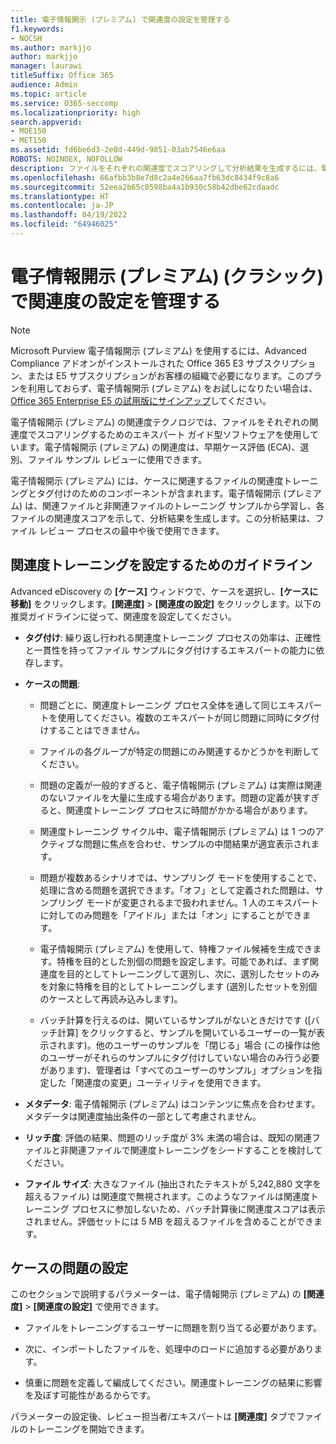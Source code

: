 ```yaml
---
title: 電子情報開示 (プレミアム) で関連度の設定を管理する
f1.keywords:
- NOCSH
ms.author: markjjo
author: markjjo
manager: laurawi
titleSuffix: Office 365
audience: Admin
ms.topic: article
ms.service: O365-seccomp
ms.localizationpriority: high
search.appverid:
- MOE150
- MET150
ms.assetid: fd6be6d3-2e8d-449d-9851-03ab7546e6aa
ROBOTS: NOINDEX, NOFOLLOW
description: ファイルをそれぞれの関連度でスコアリングして分析結果を生成するには、電子情報開示 (プレミアム) で関連度トレーニングを設定するための推奨事項を参照してください。
ms.openlocfilehash: 66afbb3b8e7d8c2a4e266aa7fb63dc8434f9c8a6
ms.sourcegitcommit: 52eea2b65c0598ba4a1b930c58b42dbe62cdaadc
ms.translationtype: HT
ms.contentlocale: ja-JP
ms.lasthandoff: 04/19/2022
ms.locfileid: "64946025"
---
```

# <a name="manage-relevance-setup-in-ediscovery-premium-classic"></a>電子情報開示 (プレミアム) (クラシック) で関連度の設定を管理する

> [!NOTE]
> Microsoft Purview 電子情報開示 (プレミアム) を使用するには、Advanced Compliance アドオンがインストールされた Office 365 E3 サブスクリプション、または E5 サブスクリプションがお客様の組織で必要になります。このプランを利用しておらず、電子情報開示 (プレミアム) をお試しになりたい場合は、[Office 365 Enterprise E5 の試用版にサインアップ](https://go.microsoft.com/fwlink/p/?LinkID=698279)してください。 
  
 電子情報開示 (プレミアム) の関連度テクノロジでは、ファイルをそれぞれの関連度でスコアリングするためのエキスパート ガイド型ソフトウェアを使用しています。電子情報開示 (プレミアム) の関連度は、早期ケース評価 (ECA)、選別、ファイル サンプル レビューに使用できます。 
  
 電子情報開示 (プレミアム) には、ケースに関連するファイルの関連度トレーニングとタグ付けのためのコンポーネントが含まれます。電子情報開示 (プレミアム) は、関連ファイルと非関連ファイルのトレーニング サンプルから学習し、各ファイルの関連度スコアを示して、分析結果を生成します。この分析結果は、ファイル レビュー プロセスの最中や後で使用できます。 
  
## <a name="guidelines-for-setting-up-relevance-training"></a>関連度トレーニングを設定するためのガイドライン

 Advanced eDiscovery の **[ケース]** ウィンドウで、ケースを選択し、**[ケースに移動]** をクリックします。**[関連度]** \> **[関連度の設定]** をクリックします。以下の推奨ガイドラインに従って、関連度を設定してください。 
  
- **タグ付け**: 繰り返し行われる関連度トレーニング プロセスの効率は、正確性と一貫性を持ってファイル サンプルにタグ付けするエキスパートの能力に依存します。

- **ケースの問題**:
  
  - 問題ごとに、関連度トレーニング プロセス全体を通して同じエキスパートを使用してください。複数のエキスパートが同じ問題に同時にタグ付けすることはできません。
  
  - ファイルの各グループが特定の問題にのみ関連するかどうかを判断してください。

  - 問題の定義が一般的すぎると、電子情報開示 (プレミアム) は実際は関連のないファイルを大量に生成する場合があります。問題の定義が狭すぎると、関連度トレーニング プロセスに時間がかかる場合があります。 

  - 関連度トレーニング サイクル中、電子情報開示 (プレミアム) は 1 つのアクティブな問題に焦点を合わせ、サンプルの中間結果が適宜表示されます。

  - 問題が複数あるシナリオでは、サンプリング モードを使用することで、処理に含める問題を選択できます。「オフ」として定義された問題は、サンプリング モードが変更されるまで扱われません。1 人のエキスパートに対してのみ問題を「アイドル」または「オン」にすることができます。

  - 電子情報開示 (プレミアム) を使用して、特権ファイル候補を生成できます。特権を目的とした別個の問題を設定します。可能であれば、まず関連度を目的としてトレーニングして選別し、次に、選別したセットのみを対象に特権を目的としてトレーニングします (選別したセットを別個のケースとして再読み込みします)。 

  - バッチ計算を行えるのは、開いているサンプルがないときだけです ([バッチ計算] をクリックすると、サンプルを開いているユーザーの一覧が表示されます)。他のユーザーのサンプルを「閉じる」場合 (この操作は他のユーザーがそれらのサンプルにタグ付けしていない場合のみ行う必要があります)、管理者は「すべてのユーザーのサンプル」オプションを指定した「関連度の変更」ユーティリティを使用できます。

- **メタデータ**: 電子情報開示 (プレミアム) はコンテンツに焦点を合わせます。メタデータは関連度抽出条件の一部として考慮されません。

- **リッチ度**: 評価の結果、問題のリッチ度が 3% 未満の場合は、既知の関連ファイルと非関連ファイルで関連度トレーニングをシードすることを検討してください。

- **ファイル サイズ**: 大きなファイル (抽出されたテキストが 5,242,880 文字を超えるファイル) は関連度で無視されます。このようなファイルは関連度トレーニング プロセスに参加しないため、バッチ計算後に関連度スコアは表示されません。評価セットには 5 MB を超えるファイルを含めることができます。

## <a name="setting-up-case-issues"></a>ケースの問題の設定

このセクションで説明するパラメーターは、電子情報開示 (プレミアム) の **[関連度]** \> **[関連度の設定]** で使用できます。
  
- ファイルをトレーニングするユーザーに問題を割り当てる必要があります。

- 次に、インポートしたファイルを、処理中のロードに追加する必要があります。

- 慎重に問題を定義して編成してください。関連度トレーニングの結果に影響を及ぼす可能性があるからです。

パラメーターの設定後、レビュー担当者/エキスパートは **[関連度]** タブでファイルのトレーニングを開始できます。
